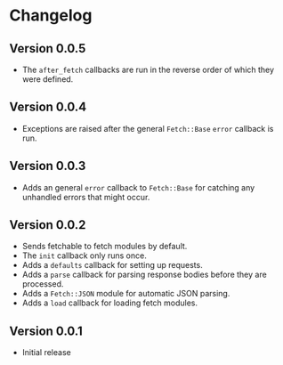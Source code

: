 # Changelog

## Version 0.0.5

* The `after_fetch` callbacks are run in the reverse order of which they were
  defined.

## Version 0.0.4

* Exceptions are raised after the general `Fetch::Base` `error` callback is
  run.

## Version 0.0.3

* Adds an general `error` callback to `Fetch::Base` for catching any unhandled
  errors that might occur.

## Version 0.0.2

* Sends fetchable to fetch modules by default.
* The `init` callback only runs once.
* Adds a `defaults` callback for setting up requests.
* Adds a `parse` callback for parsing response bodies before they are processed.
* Adds a `Fetch::JSON` module for automatic JSON parsing.
* Adds a `load` callback for loading fetch modules.

## Version 0.0.1

* Initial release